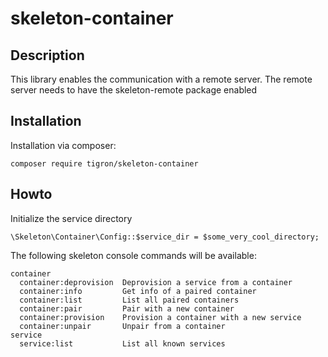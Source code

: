 # skeleton-container

## Description

This library enables the communication with a remote server. The remote server
needs to have the skeleton-remote package enabled

## Installation

Installation via composer:

    composer require tigron/skeleton-container

## Howto

Initialize the service directory

    \Skeleton\Container\Config::$service_dir = $some_very_cool_directory;

The following skeleton console commands will be available:

    container
      container:deprovision  Deprovision a service from a container
      container:info         Get info of a paired container
      container:list         List all paired containers
      container:pair         Pair with a new container
      container:provision    Provision a container with a new service
      container:unpair       Unpair from a container
    service
      service:list           List all known services
